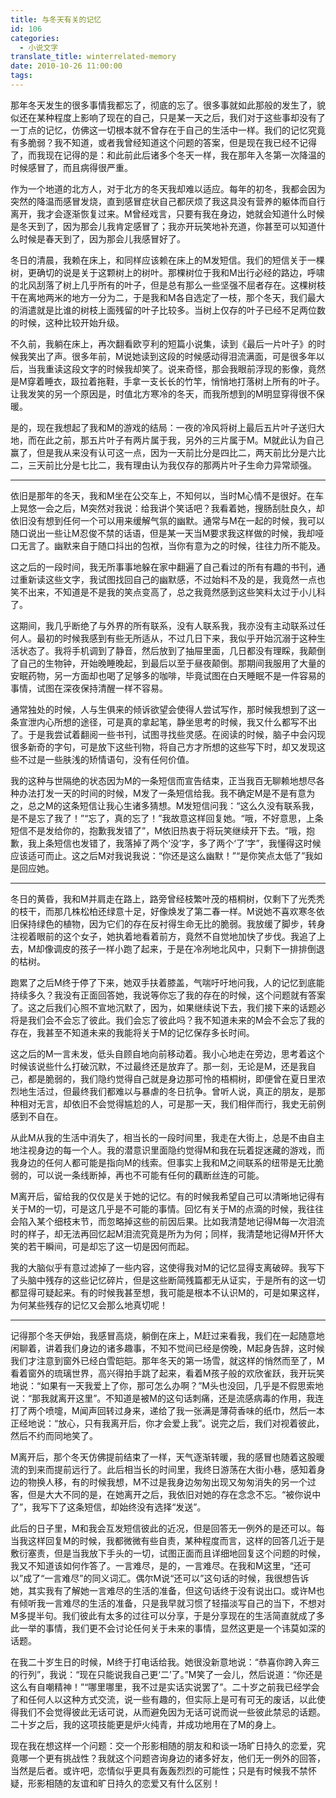 ```yaml
---
title: 与冬天有关的记忆
id: 106
categories:
  - 小说文字
translate_title: winterrelated-memory
date: 2010-10-26 11:00:00
tags:
---
```


那年冬天发生的很多事情我都忘了，彻底的忘了。很多事就如此那般的发生了，貌似还在某种程度上影响了现在的自己，只是某一天之后，我们对于这些事却没有了一丁点的记忆，仿佛这一切根本就不曾存在于自己的生活中一样。我们的记忆究竟有多脆弱？我不知道，或者我曾经知道这个问题的答案，但是现在我已经不记得了，而我现在记得的是：和此前此后诸多个冬天一样，我在那年入冬第一次降温的时候感冒了，而且病得很严重。

作为一个地道的北方人，对于北方的冬天我却难以适应。每年的初冬，我都会因为突然的降温而感冒发烧，直到感冒症状自己都厌烦了我这具没有营养的躯体而自行离开，我才会逐渐恢复过来。M曾经戏言，只要有我在身边，她就会知道什么时候是冬天到了，因为那会儿我肯定感冒了；我亦开玩笑地补充道，你甚至可以知道什么时候是春天到了，因为那会儿我感冒好了。

冬日的清晨，我赖在床上，和同样应该赖在床上的M发短信。我们的短信关于一棵树，更确切的说是关于这颗树上的树叶。那棵树位于我和M出行必经的路边，呼啸的北风刮落了树上几乎所有的叶子，但是总有那么一些坚强不屈者存在。这棵树枝干在离地两米的地方一分为二，于是我和M各自选定了一枝，那个冬天，我们最大的消遣就是比谁的树枝上面残留的叶子比较多。当树上仅存的叶子已经不足两位数的时候，这种比较开始升级。

不久前，我躺在床上，再次翻看欧亨利的短篇小说集，读到《最后一片叶子》的时候我笑出了声。很多年前，M说她读到这段的时候感动得泪流满面，可是很多年以后，当我重读这段文字的时候我却笑了。说来奇怪，那会我眼前浮现的影像，竟然是M穿着睡衣，趿拉着拖鞋，手拿一支长长的竹竿，悄悄地打落树上所有的叶子。让我发笑的另一个原因是，时值北方寒冷的冬天，而我所想到的M明显穿得很不保暖。

是的，现在我想起了我和M的游戏的结局：一夜的冷风将树上最后五片叶子送归大地，而在此之前，那五片叶子有两片属于我，另外的三片属于M。M就此认为自己赢了，但是我从来没有认可这一点，因为一天前比分是四比二，两天前比分是六比二，三天前比分是七比二，我有理由认为我仅存的那两片叶子生命力异常顽强。

---

依旧是那年的冬天，我和M坐在公交车上，不知何以，当时M心情不是很好。在车上晃悠一会之后，M突然对我说：给我讲个笑话吧？我看着她，搜肠刮肚良久，却依旧没有想到任何一个可以用来缓解气氛的幽默。通常与M在一起的时候，我可以随口说出一些让M忍俊不禁的话语，但是某一天当M要求我这样做的时候，我却哑口无言了。幽默来自于随口抖出的包袱，当你有意为之的时候，往往力所不能及。

这之后的一段时间，我无所事事地躲在家中翻遍了自己看过的所有有趣的书刊，通过重新读这些文字，我试图找回自己的幽默感，不过始料不及的是，我竟然一点也笑不出来，不知道是不是我的笑点变高了，总之我竟然感到这些笑料太过于小儿科了。

这期间，我几乎断绝了与外界的所有联系，没有人联系我，我亦没有主动联系过任何人。最初的时候我感到有些无所适从，不过几日下来，我似乎开始沉溺于这种生活状态了。我将手机调到了静音，然后放到了抽屉里面，几日都没有理睬，我颠倒了自己的生物钟，开始晚睡晚起，到最后以至于昼夜颠倒。那期间我服用了大量的安眠药物，另一方面却也喝了足够多的咖啡，毕竟试图在白天睡眠不是一件容易的事情，试图在深夜保持清醒一样不容易。

通常独处的时候，人与生俱来的倾诉欲望会使得人尝试写作，那时候我想到了这一条宣泄内心所想的途径，可是真的拿起笔，静坐思考的时候，我又什么都写不出了。于是我尝试着翻阅一些书刊，试图寻找些灵感。在阅读的时候，脑子中会闪现很多新奇的字句，可是放下这些刊物，将自己方才所想的这些写下时，却又发现这些不过是一些肤浅的矫情语句，没有任何价值。

我的这种与世隔绝的状态因为M的一条短信而宣告结束，正当我百无聊赖地想尽各种办法打发一天的时间的时候，M发了一条短信给我。我不确定M是不是有意为之，总之M的这条短信让我心生诸多猜想。M发短信问我：“这么久没有联系我，是不是忘了我了！”“忘了，真的忘了！”我故意这样回复她。“哦，不好意思，上条短信不是发给你的，抱歉我发错了”，M依旧热衷于将玩笑继续开下去。“哦，抱歉，我上条短信也发错了，我落掉了两个‘没’字，多了两个‘了’字”，我懂得这时候应该适可而止。这之后M对我说我说：“你还是这么幽默！”“是你笑点太低了”我如是回应她。

---

冬日的黄昏，我和M并肩走在路上，路旁曾经枝繁叶茂的梧桐树，仅剩下了光秃秃的枝干，而那几株松柏还绿意十足，好像焕发了第二春一样。M说她不喜欢寒冬依旧保持绿色的植物，因为它们的存在反衬得生命无比的脆弱。我放缓了脚步，转身注视着眼前的这个女子，她执着地看着前方，竟然不自觉地加快了步伐。我追了上去，M却像调皮的孩子一样小跑了起来，于是在冷冽地北风中，只剩下一排排倒退的枯树。

跑累了之后M终于停了下来，她双手扶着膝盖，气喘吁吁地问我，人的记忆到底能持续多久？我没有正面回答她，我说等你忘了我的存在的时候，这个问题就有答案了。这之后我们心照不宣地沉默了，因为，如果继续说下去，我们接下来的话题必将是我们会不会忘了彼此。我们会忘了彼此吗？我不知道未来的M会不会忘了我的存在，我甚至不知道未来的我能将关于M的记忆保存多长时间。

这之后的M一言未发，低头自顾自地向前移动着。我小心地走在旁边，思考着这个时候该说些什么打破沉默，不过最终还是放弃了。那一刻，无论是M，还是我自己，都是脆弱的，我们隐约觉得自己就是身边那可怜的梧桐树，即便曾在夏日里浓烈地生活过，但最终我们都难以与暴虐的冬日抗争。曾听人说，真正的朋友，是那种相对无言，却依旧不会觉得尴尬的人，可是那一天，我们相伴而行，我史无前例感到不自在。

从此M从我的生活中消失了，相当长的一段时间里，我走在大街上，总是不由自主地注视身边的每一个人。我的潜意识里面隐约觉得M和我在玩着捉迷藏的游戏，而我身边的任何人都可能是指向M的线索。但事实上我和M之间联系的纽带是无比脆弱的，可以说一条线断掉，再也不可能有任何的藕断丝连的可能。

M离开后，留给我的仅仅是关于她的记忆。有的时候我希望自己可以清晰地记得有关于M的一切，可是这几乎是不可能的事情。回忆有关于M的点滴的时候，我往往会陷入某个细枝末节，而忽略掉这些的前因后果。比如我清楚地记得M每一次泪流时的样子，却无法再回忆起M泪流究竟是所为为何；同样，我清楚地记得M开怀大笑的若干瞬间，可是却忘了这一切是因何而起。

我的大脑似乎有意过滤掉了一些内容，这使得我对M的记忆显得支离破碎。我写下了头脑中残存的这些记忆碎片，但是这些断简残篇都无从证实，于是所有的这一切都显得可疑起来。有的时候我甚至想，我可能是根本不认识M的，可是如果这样，为何某些残存的记忆又会那么地真切呢！

---

记得那个冬天伊始，我感冒高烧，躺倒在床上，M赶过来看我，我们在一起随意地闲聊着，讲着我们身边的诸多趣事，不知不觉间已经是傍晚，M起身告辞，这时候我们才注意到窗外已经白雪皑皑。那年冬天的第一场雪，就这样的悄然而至了，M看着窗外的琉璃世界，高兴得拍手跳了起来，看着M孩子般的欢欣雀跃，我开玩笑地说：“如果有一天我爱上了你，那可怎么办啊？”M头也没回，几乎是不假思索地说：“那我就离开这里”。不知道是被M的这句话刺痛，还是流感病毒的作用，我连打了两个喷嚏，M闻声回转过身来，递给了我一张满是薄荷香味的纸巾，然后一本正经地说：“放心，只有我离开后，你才会爱上我”。说完之后，我们对视着彼此，然后不约而同地笑了。

M离开后，那个冬天仿佛提前结束了一样，天气逐渐转暖，我的感冒也随着这股暖流的到来而提前远行了。此后相当长的时间里，我终日游荡在大街小巷，感知着身边的物换人移，有的时候我想，M不过是我身边匆匆出现又匆匆消失的另一个过客，但是大大不同的是，在她离开之后，我依旧对她的存在念念不忘。“被你说中了”，我写下了这条短信，却始终没有选择“发送”。

此后的日子里，M和我会互发短信彼此的近况，但是回答无一例外的是还可以。每当我这样回复M的时候，我都微微有些自责，某种程度而言，这样的回答几近于是敷衍塞责，但是当我放下手头的一切，试图正面而且详细地回复这个问题的时候，我又不知道该如何作答了。一言难尽，是的，一言难尽。在我和M这里，“还可以”成了“一言难尽”的同义词汇。偶尔M说“还可以”这句话的时候，我很想告诉她，其实我有了解她一言难尽的生活的准备，但这句话终于没有说出口。或许M也有倾听我一言难尽的生活的准备，只是我早就习惯了轻描淡写自己的当下，不想对M多提半句。我们彼此有太多的过往可以分享，于是分享现在的生活简直就成了多此一举的事情，我们更不会讨论任何关于未来的事情，显然这更是一个讳莫如深的话题。

在我二十岁生日的时候，M终于打电话给我。她很没新意地说：“恭喜你跨入奔三的行列”，我说：“现在只能说我自己更‘二’了。”M笑了一会儿，然后说道：“你还是这么有自嘲精神！”“哪里哪里，我不过是实话实说罢了”。二十岁之前我已经学会了和任何人以这种方式交流，说一些有趣的，但实际上是可有可无的废话，以此使得我们不会觉得彼此无话可说，从而避免因为无话可说而说一些彼此禁忌的话题。二十岁之后，我的这项技能更是炉火纯青，并成功地用在了M的身上。

现在我在想这样一个问题：交一个形影相随的朋友和和谈一场旷日持久的恋爱，究竟哪一个更有挑战性？我就这个问题咨询身边的诸多好友，他们无一例外的回答，当然是后者。或许吧，恋情似乎更具有轰轰烈烈的可能性；只是有时候我不禁怀疑，形影相随的友谊和旷日持久的恋爱又有什么区别！